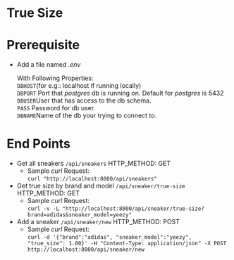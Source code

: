 # True Size

Prerequisite
=============
* Add a file named _.env_

  With Following Properties:  
  ```DBHOST```(for e.g.: localhost if running locally)  
  ```DBPORT``` Port that _postgres_ db is running on. Default for _postgres_ is 5432  
  ```DBUSER```User that has access to the db schema.  
  ```PASS``` Password for db user.  
  ```DBNAME```Name of the db your trying to connect to.  

End Points
===========

* Get all sneakers ```/api/sneakers``` HTTP_METHOD: GET  
  + Sample _curl_ Request:  
    ```curl "http://localhost:8000/api/sneakers"```
* Get true size by brand and model ```/api/sneaker/true-size``` HTTP_METHOD: GET  
  + Sample _curl_ Request:  
    ```curl -v -L "http://localhost:8000/api/sneaker/true-size?brand=adidas&sneaker_model=yeezy"```
* Add a sneaker ```/api/sneaker/new``` HTTP_METHOD: POST  
  + Sample _curl_ Request:  
    ```curl -d '{"brand":"adidas", "sneaker_model":"yeezy", "true_size": 1.00}' -H "Content-Type: application/json" -X POST http://localhost:8000/api/sneaker/new```


